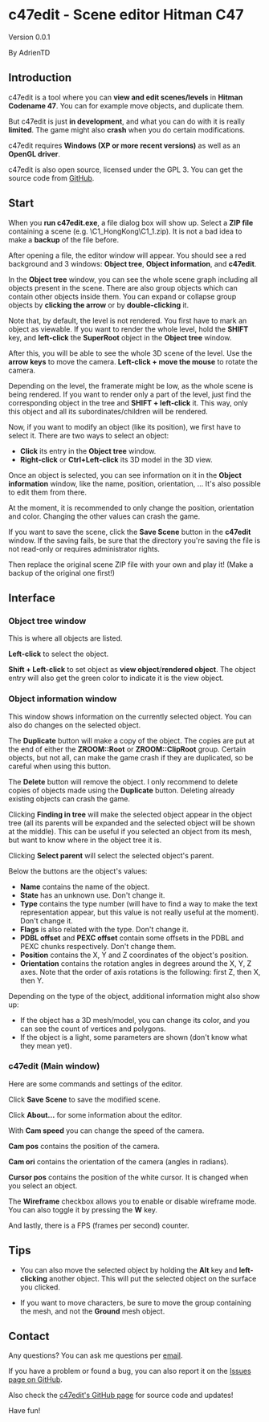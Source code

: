 # c47edit - Scene editor Hitman C47

Version 0.0.1

By AdrienTD

## Introduction

c47edit is a tool where you can **view and edit scenes/levels** in **Hitman Codename 47**.
You can for example move objects, and duplicate them.

But c47edit is just **in development**, and what you can do with it is really
**limited**. The game might also **crash** when you do certain modifications.

c47edit requires **Windows (XP or more recent versions)** as well as an **OpenGL driver**.

c47edit is also open source, licensed under the GPL 3.
You can get the source code from [GitHub](https://github.com/AdrienTD/c47edit).

## Start

When you **run c47edit.exe**, a file dialog box will show up. Select a **ZIP file** containing
a scene (e.g. <game-folder>\C1_HongKong\C1_1.zip). It is not a bad idea to make a
**backup** of the file before.

After opening a file, the editor window will appear. You should see a red background
and 3 windows: **Object tree**, **Object information**, and **c47edit**.

In the **Object tree** window, you can see the whole scene graph including all objects
present in the scene. There are also group objects which can contain other objects
inside them. You can expand or collapse group objects by **clicking the arrow** or by
**double-clicking** it.

Note that, by default, the level is not rendered. You first have to mark an object
as viewable.
If you want to render the whole level, hold the **SHIFT** key, and **left-click** the
**SuperRoot** object in the **Object tree** window.

After this, you will be able to see the whole 3D scene of the level.
Use the **arrow keys** to move the camera.
**Left-click + move the mouse** to rotate the camera.

Depending on the level, the framerate might be low, as the whole scene is being
rendered.
If you want to render only a part of the level, just find the corresponding object
in the tree and **SHIFT + left-click** it. This way, only this object and all its
subordinates/children will be rendered.

Now, if you want to modify an object (like its position), we first have to select
it. There are two ways to select an object:
 * **Click** its entry in the **Object tree** window.
 * **Right-click** or **Ctrl+Left-click** its 3D model in the 3D view.

Once an object is selected, you can see information on it in the **Object information**
window, like the name, position, orientation, ... It's also possible to edit them
from there.

At the moment, it is recommended to only change the position, orientation and color.
Changing the other values can crash the game.

If you want to save the scene, click the **Save Scene** button in the **c47edit** window.
If the saving fails, be sure that the directory you're saving the file is not read-only
or requires administrator rights.

Then replace the original scene ZIP file with your own and play it! (Make a
backup of the original one first!)

## Interface

### Object tree window
This is where all objects are listed.

**Left-click** to select the object.

**Shift + Left-click** to set object as **view object**/**rendered object**. The object entry will also get the green color to indicate it is the view object.

### Object information window
This window shows information on the currently selected object. You can also do changes on the selected object.

The **Duplicate** button will make a copy of the object. The copies are put at the end of either the **ZROOM::Root** or **ZROOM::ClipRoot** group.
Certain objects, but not all, can make the game crash if they are duplicated, so be careful when using this button.

The **Delete** button will remove the object. I only recommend to delete copies of objects made using the **Duplicate** button. Deleting already existing objects can crash the game.

Clicking **Finding in tree** will make the selected object appear in the object tree (all its parents will be expanded and the selected object will be shown at the middle). This can be useful if you selected an object from its mesh, but want to know where in the object tree it is.

Clicking **Select parent** will select the selected object's parent.

Below the buttons are the object's values:
* **Name** contains the name of the object.
* **State** has an unknown use. Don't change it.
* **Type** contains the type number (will have to find a way to make the text representation appear, but this value is not really useful at the moment). Don't change it.
* **Flags** is also related with the type. Don't change it.
* **PDBL offset** and **PEXC offset** contain some offsets in the PDBL and PEXC chunks respectively. Don't change them.
* **Position** contains the X, Y and Z coordinates of the object's position.
* **Orientation** contains the rotation angles in degrees around the X, Y, Z axes. Note that the order of axis rotations is the following: first Z, then X, then Y.

Depending on the type of the object, additional information might also show up:
 * If the object has a 3D mesh/model, you can change its color, and you can see the count of vertices and polygons.
 * If the object is a light, some parameters are shown (don't know what they mean yet).

### c47edit (Main window)

Here are some commands and settings of the editor.

Click **Save Scene** to save the modified scene.

Click **About...** for some information about the editor.

With **Cam speed** you can change the speed of the camera.

**Cam pos** contains the position of the camera.

**Cam ori** contains the orientation of the camera (angles in radians).

**Cursor pos** contains the position of the white cursor. It is changed when you select an object.

The **Wireframe** checkbox allows you to enable or disable wireframe mode. You can also toggle it by pressing the **W** key.

And lastly, there is a FPS (frames per second) counter.

## Tips

* You can also move the selected object by holding the **Alt** key and **left-clicking** another object. This will put the selected object on the surface you clicked.

* If you want to move characters, be sure to move the group containing the mesh, and not the **Ground** mesh object.

## Contact

Any questions? You can ask me questions per [email](agpetit69@gmail.com).

If you have a problem or found a bug, you can also report it on the [Issues page on GitHub](https://github.com/AdrienTD/c47edit/issues).

Also check the [c47edit's GitHub page](https://github.com/AdrienTD/c47edit) for source code and updates!

Have fun!